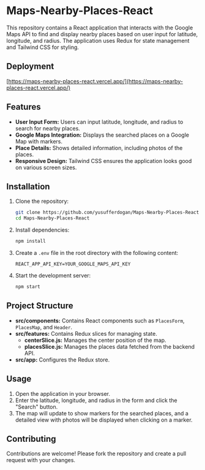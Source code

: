# Maps-Nearby-Places-React

This repository contains a React application that interacts with the Google Maps API to find and display nearby places based on user input for latitude, longitude, and radius. The application uses Redux for state management and Tailwind CSS for styling.

## Deployment

[https://maps-nearby-places-react.vercel.app/](https://maps-nearby-places-react.vercel.app/)

## Features

- **User Input Form:** Users can input latitude, longitude, and radius to search for nearby places.
- **Google Maps Integration:** Displays the searched places on a Google Map with markers.
- **Place Details:** Shows detailed information, including photos of the places.
- **Responsive Design:** Tailwind CSS ensures the application looks good on various screen sizes.

## Installation

1. Clone the repository:
    ```bash
    git clone https://github.com/yusufferdogan/Maps-Nearby-Places-React.git
    cd Maps-Nearby-Places-React
    ```

2. Install dependencies:
    ```bash
    npm install
    ```

3. Create a `.env` file in the root directory with the following content:
    ```
    REACT_APP_API_KEY=YOUR_GOOGLE_MAPS_API_KEY
    ```

4. Start the development server:
    ```bash
    npm start
    ```

## Project Structure

- **src/components:** Contains React components such as `PlacesForm`, `PlacesMap`, and `Header`.
- **src/features:** Contains Redux slices for managing state.
  - **centerSlice.js:** Manages the center position of the map.
  - **placesSlice.js:** Manages the places data fetched from the backend API.
- **src/app:** Configures the Redux store.

## Usage

1. Open the application in your browser.
2. Enter the latitude, longitude, and radius in the form and click the "Search" button.
3. The map will update to show markers for the searched places, and a detailed view with photos will be displayed when clicking on a marker.

## Contributing

Contributions are welcome! Please fork the repository and create a pull request with your changes.
